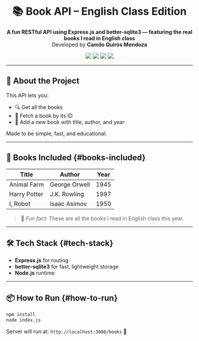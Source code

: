 <h1 align="center">📚 Book API – English Class Edition</h1>

<p align="center">
  <strong>A fun RESTful API using Express.js and better-sqlite3 — featuring the real books I read in English class</strong><br/>
  Developed by <strong>Camilo Quirós Mendoza</strong>
</p>

<p align="center">
  <a href="#features"><img src="https://img.shields.io/badge/Features-🚀-blue?style=for-the-badge"></a>
  <a href="#tech-stack"><img src="https://img.shields.io/badge/Tech%20Stack-🛠️-orange?style=for-the-badge"></a>
  <a href="#books-included"><img src="https://img.shields.io/badge/Reading%20List-📘-lightblue?style=for-the-badge"></a>
  <a href="#how-to-run"><img src="https://img.shields.io/badge/Run%20Locally-📦-success?style=for-the-badge"></a>
</p>

---

## 📌 About the Project

This API lets you:
- 🔍 Get all the books
- 🔎 Fetch a book by its ID
- 📝 Add a new book with title, author, and year

Made to be simple, fast, and educational.

---

## 📘 Books Included {#books-included}
| Title           | Author           | Year |
|----------------|------------------|------|
| Animal Farm    | George Orwell    | 1945 |
| Harry Potter   | J.K. Rowling     | 1997 |
| I, Robot       | Isaac Asimov     | 1950 |

> 🧠 *Fun fact:* These are all the books I read in English class this year.

---

## 🛠️ Tech Stack {#tech-stack}
- **Express.js** for routing
- **better-sqlite3** for fast, lightweight storage
- **Node.js** runtime

---

## 📦 How to Run {#how-to-run}

```bash
npm install
node index.js
```

Server will run at: `http://localhost:3000/books`

